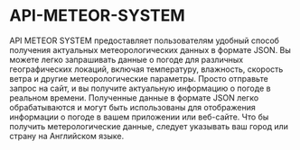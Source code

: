 # API-METEOR-SYSTEM
API METEOR SYSTEM предоставляет пользователям удобный способ получения актуальных метеорологических данных в формате JSON. Вы можете легко запрашивать данные о погоде для различных географических локаций, включая температуру, влажность, скорость ветра и другие метеорологические параметры.
Просто отправьте запрос на сайт, и вы получите актуальную информацию о погоде в реальном времени. Полученные данные в формате JSON легко обрабатываются и могут быть использованы для отображения информации о погоде в вашем приложении или веб-сайте. Что бы получить метерологические данные, следует указывать ваш город или страну на Английском языке.

